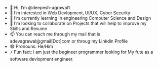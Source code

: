 - 👋 Hi, I’m @deepesh-agrawal1
- 👀 I’m interested in Web Devlopment, UI/UX, Cyber Security 
- 🌱 I’m currently learning in engineering Computer Science and Design
- 💞️ I’m looking to collaborate on Projects that will help to improve my Skills and Resume
- 📫 You can reach me through my mail that is adevagrawal@gmail[Dot]com or throug my Linkdin Profile 
- 😄 Pronouns: He/Him
- ⚡ Fun fact: I am just the begineer programmer looking for My fute as a software devlopment engineer.

<!---
deepesh-agrawal1/deepesh-agrawal1 is a ✨ special ✨ repository because its `README.md` (this file) appears on your GitHub profile.
You can click the Preview link to take a look at your changes.
--->
